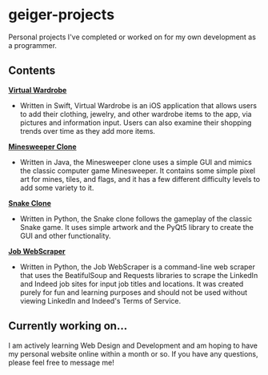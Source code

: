 # geiger-projects

Personal projects I've completed or worked on for my own development as a programmer.

## Contents

**[Virtual Wardrobe](https://github.com/JohnGeiger8/geiger-projects/tree/master/VirtualWardrobe)**
- Written in Swift, Virtual Wardrobe is an iOS application that allows users to add their clothing, jewelry, and other wardrobe items to the app, via pictures and information input. Users can also examine their shopping trends over time as they add more items.

**[Minesweeper Clone](https://github.com/JohnGeiger8/geiger-projects/tree/master/Minesweeper)**
- Written in Java, the Minesweeper clone uses a simple GUI and mimics the classic computer game Minesweeper.  It contains some simple pixel art for mines, tiles, and flags, and it has a few different difficulty levels to add some variety to it.

**[Snake Clone](https://github.com/JohnGeiger8/geiger-projects/tree/master/Snake)**
- Written in Python, the Snake clone follows the gameplay of the classic Snake game.  It uses simple artwork and the PyQt5 library to create the GUI and other functionality.

**[Job WebScraper](https://github.com/JohnGeiger8/geiger-projects/tree/master/JobWebscraper)**
- Written in Python, the Job WebScraper is a command-line web scraper that uses the BeatifulSoup and Requests libraries to scrape the LinkedIn and Indeed job sites for input job titles and locations.  It was created purely for fun and learning purposes and should not be used without viewing LinkedIn and Indeed's Terms of Service.

## Currently working on...
I am actively learning Web Design and Development and am hoping to have my personal website online within a month or so.  If you have any questions, please feel free to message me!
